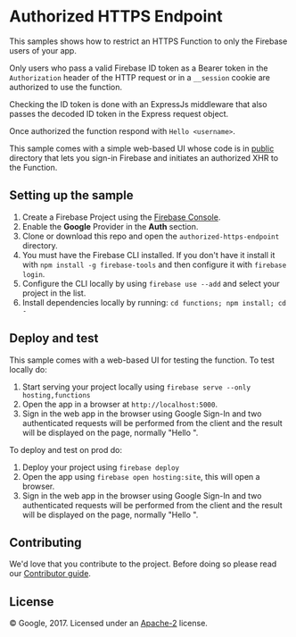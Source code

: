 # Authorized HTTPS Endpoint

This samples shows how to restrict an HTTPS Function to only the Firebase users of your app.

Only users who pass a valid Firebase ID token as a Bearer token in the `Authorization` header of the HTTP request or in a `__session` cookie are authorized to use the function.

Checking the ID token is done with an ExpressJs middleware that also passes the decoded ID token in the Express request object.

Once authorized the function respond with `Hello <username>`.

This sample comes with a simple web-based UI whose code is in [public](public) directory that lets you sign-in Firebase and initiates an authorized XHR to the Function.

## Setting up the sample

1.  Create a Firebase Project using the [Firebase Console](https://console.firebase.google.com).
1.  Enable the **Google** Provider in the **Auth** section.
1.  Clone or download this repo and open the `authorized-https-endpoint` directory.
1.  You must have the Firebase CLI installed. If you don't have it install it with `npm install -g firebase-tools` and then configure it with `firebase login`.
1.  Configure the CLI locally by using `firebase use --add` and select your project in the list.
1.  Install dependencies locally by running: `cd functions; npm install; cd -`

## Deploy and test

This sample comes with a web-based UI for testing the function.
To test locally do:

1.  Start serving your project locally using `firebase serve --only hosting,functions`
1.  Open the app in a browser at `http://localhost:5000`.
1.  Sign in the web app in the browser using Google Sign-In and two authenticated requests will be performed from the client and the result will be displayed on the page, normally "Hello <user displayname>".

To deploy and test on prod do:

1.  Deploy your project using `firebase deploy`
1.  Open the app using `firebase open hosting:site`, this will open a browser.
1.  Sign in the web app in the browser using Google Sign-In and two authenticated requests will be performed from the client and the result will be displayed on the page, normally "Hello <user displayname>".

## Contributing

We'd love that you contribute to the project. Before doing so please read our [Contributor guide](../CONTRIBUTING.md).

## License

© Google, 2017. Licensed under an [Apache-2](../LICENSE) license.
